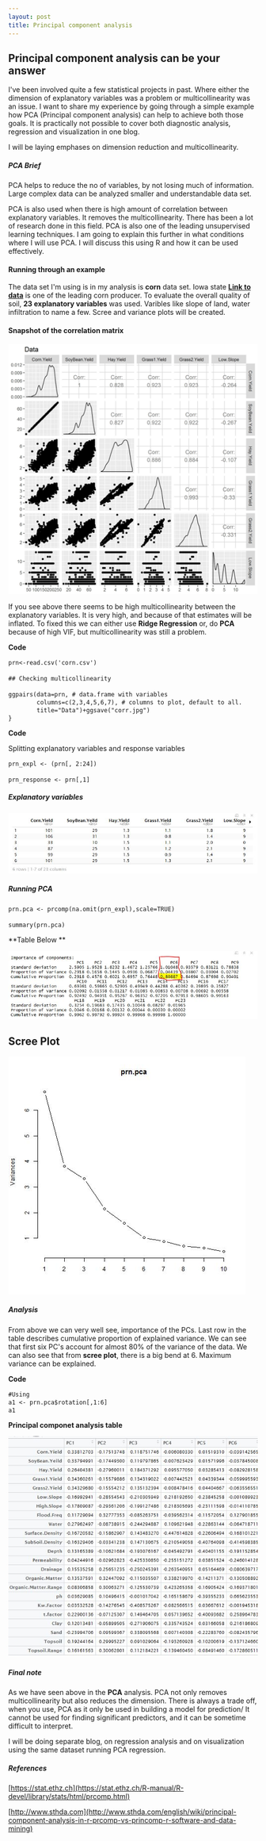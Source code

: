 ```yaml
---
layout: post
title: Principal component analysis
---
```



## Principal component analysis can be your answer


I've been involved quite a few statistical projects in past. Where either the dimension of explanatory variables was a problem or multicollinearity was an issue. I want to share my experience by going through  a simple example how PCA (Principal component analysis) can help to achieve both those goals. It is practically not possible to cover both diagnostic analysis,  regression and visualization in one blog.

I will be laying emphases on dimension reduction and multicollinearity.

##### PCA Brief

PCA helps to reduce the no of variables, by not losing much of information. Large complex data can be analyzed smaller and understandable data set.

PCA is also used when there is high amount of correlation between explanatory variables. It removes the multicollinearity. There has been a lot of research done in this field. PCA is also one of the leading unsupervised learning techniques. I am going to explain this further in what conditions where I will use PCA.
I will discuss this using R and how it can be used effectively.

#### Running through an example

The data set I'm using is in my analysis is **corn** data set. Iowa state **[Link to data](http://www.agronext.iastate.edu/)** is one of the leading corn producer. To evaluate the overall quality of soil, **23 explanatory variables** was used. Varibles like slope of land, water infiltration  to name a few.
Scree and variance plots will be created.

#### Snapshot of the correlation matrix

![alt image](../assets/img/corr.jpg)

If you see above there seems to be high multicollinearity between the explanatory variables. It is very high, and because of that estimates will be inflated. To fixed this we can either use  **Ridge Regression** or, do **PCA** because of high VIF, but multicollinearity was still a problem.

**Code**

```
prn<-read.csv('corn.csv')

## Checking multicollinearity

ggpairs(data=prn, # data.frame with variables
        columns=c(2,3,4,5,6,7), # columns to plot, default to all.
        title="Data")+ggsave("corr.jpg")        
}
```


**Code**

Splitting explanatory variables and response variables

```
prn_expl <- (prn[, 2:24])

prn_response <- prn[,1]

```

##### Explanatory variables

![alt image](../assets/img/expv.JPG)




##### Running PCA

```
prn.pca <- prcomp(na.omit(prn_expl),scale=TRUE)

summary(prn.pca)

```

**Table Below **


![alt image](../assets/img/pca.JPG)

## Scree Plot

![alt image](../assets/img/scree.jpg)


##### Analysis

From above we can very well see, importance of the PCs. Last row in the table describes cumulative proportion of explained variance. We can see  that first six PC's account for almost 80% of the variance of the data.  We can also see that from **scree plot**, there is a big bend at 6. Maximum variance can be explained.

**Code**

```
#Using
a1 <- prn.pca$rotation[,1:6]
a1

```

**Principal componet analysis table**


![alt image](../assets/img/pca1.JPG)


##### Final note

As we have seen  above in the **PCA**  analysis. PCA not only removes  multicollinearity but also reduces the dimension. There is always a trade off, when you use, PCA  as it only be used in building a model for prediction/ It cannot be used for finding significant predictors, and it can be sometime difficult to interpret.  

I will be doing separate blog, on regression analysis and on visualization using the same dataset running PCA regression.


##### References

 [https://stat.ethz.ch](https://stat.ethz.ch/R-manual/R-devel/library/stats/html/prcomp.html)

 [http://www.sthda.com](http://www.sthda.com/english/wiki/principal-component-analysis-in-r-prcomp-vs-princomp-r-software-and-data-mining)
